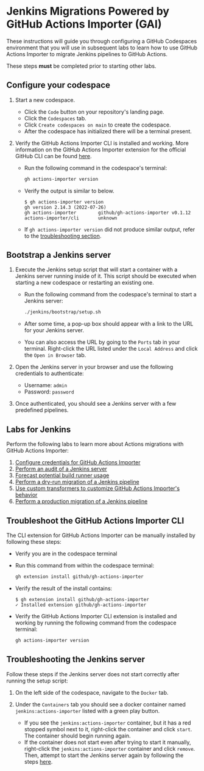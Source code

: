 # Jenkins Migrations Powered by GitHub Actions Importer (GAI)

These instructions will guide you through configuring a GitHub Codespaces
environment that you will use in subsequent labs to learn how to use GitHub
Actions Importer to migrate Jenkins pipelines to GitHub Actions.

These steps **must** be completed prior to starting other labs.

## Configure your codespace

1. Start a new codespace.

   - Click the `Code` button on your repository's landing page.
   - Click the `Codespaces` tab.
   - Click `Create codespaces on main` to create the codespace.
   - After the codespace has initialized there will be a terminal present.

2. Verify the GitHub Actions Importer CLI is installed and working. More
   information on the GitHub Actions Importer extension for the official GitHub
   CLI can be found [here](https://github.com/github/gh-actions-importer).

   - Run the following command in the codespace's terminal:

     ```bash
     gh actions-importer version
     ```

   - Verify the output is similar to below.

     ```console
     $ gh actions-importer version
     gh version 2.14.3 (2022-07-26)
     gh actions-importer        github/gh-actions-importer v0.1.12
     actions-importer/cli       unknown
     ```

   - If `gh actions-importer version` did not produce similar output, refer to
     the
     [troubleshooting section](#troubleshoot-the-github-actions-importer-cli).

## Bootstrap a Jenkins server

1. Execute the Jenkins setup script that will start a container with a Jenkins
   server running inside of it. This script should be executed when starting a
   new codespace or restarting an existing one.

   - Run the following command from the codespace's terminal to start a Jenkins
     server:

     ```bash
     ./jenkins/bootstrap/setup.sh
     ```

   - After some time, a pop-up box should appear with a link to the URL for your
     Jenkins server.

   - You can also access the URL by going to the `Ports` tab in your terminal.
     Right-click the URL listed under the `Local Address` and click the
     `Open in Browser` tab.

2. Open the Jenkins server in your browser and use the following credentials to
   authenticate:

   - Username: `admin`
   - Password: `password`

3. Once authenticated, you should see a Jenkins server with a few predefined
   pipelines.

## Labs for Jenkins

Perform the following labs to learn more about Actions migrations with GitHub
Actions Importer:

1. [Configure credentials for GitHub Actions Importer](1-configure.md)
2. [Perform an audit of a Jenkins server](2-audit.md)
3. [Forecast potential build runner usage](3-forecast.md)
4. [Perform a dry-run migration of a Jenkins pipeline](4-dry-run.md)
5. [Use custom transformers to customize GitHub Actions Importer's behavior](5-custom-transformers.md)
6. [Perform a production migration of a Jenkins pipeline](6-migrate.md)

## Troubleshoot the GitHub Actions Importer CLI

The CLI extension for GitHub Actions Importer can be manually installed by
following these steps:

- Verify you are in the codespace terminal
- Run this command from within the codespace terminal:

  ```bash
  gh extension install github/gh-actions-importer
  ```

- Verify the result of the install contains:

  ```console
  $ gh extension install github/gh-actions-importer
  ✓ Installed extension github/gh-actions-importer
  ```

- Verify the GitHub Actions Importer CLI extension is installed and working by
  running the following command from the codespace terminal:

  ```bash
  gh actions-importer version
  ```

## Troubleshooting the Jenkins server

Follow these steps if the Jenkins server does not start correctly after running
the setup script:

1. On the left side of the codespace, navigate to the `Docker` tab.
2. Under the `Containers` tab you should see a docker container named
   `jenkins:actions-importer` listed with a green play button.

   - If you see the `jenkins:actions-importer` container, but it has a red
     stopped symbol next to it, right-click the container and click `start`. The
     container should begin running again.
   - If the container does not start even after trying to start it manually,
     right-click the `jenkins:actions-importer` container and click `remove`.
     Then, attempt to start the Jenkins server again by following the steps
     [here](#bootstrap-a-jenkins-server).
